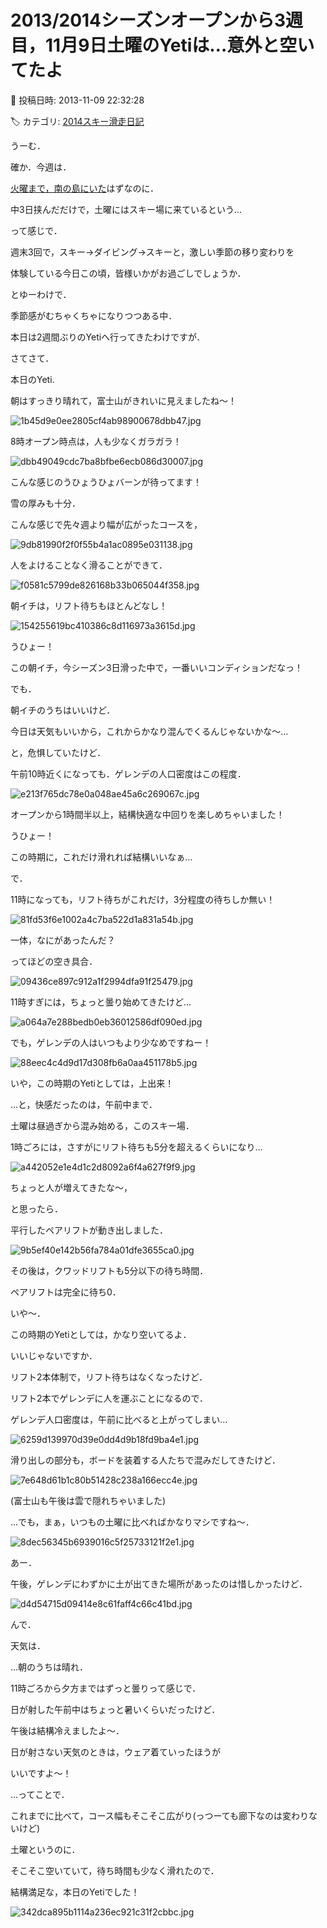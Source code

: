 # 2013/2014シーズンオープンから3週目，11月9日土曜のYetiは…意外と空いてたよ

📅 投稿日時: 2013-11-09 22:32:28

🏷️ カテゴリ: [2014スキー滑走日記](c992167609b6415052179ee69ea1ea7d8.md)

うーむ．


確か．今週は．


[火曜まで，南の島にいた](e4543948249d8bebd229ff0fe4dee55d6.md)はずなのに．


中3日挟んだだけで，土曜にはスキー場に来ているという…





って感じで．


週末3回で，スキー→ダイビング→スキーと，激しい季節の移り変わりを


体験している今日この頃，皆様いかがお過ごしでしょうか．





とゆーわけで．


季節感がむちゃくちゃになりつつある中．


本日は2週間ぶりのYetiへ行ってきたわけですが．





さてさて．


本日のYeti.


朝はすっきり晴れて，富士山がきれいに見えましたね～！




![1b45d9e0ee2805cf4ab98900678dbb47.jpg](images/1b45d9e0ee2805cf4ab98900678dbb47.jpg)




8時オープン時点は，人も少なくガラガラ！




![dbb49049cdc7ba8bfbe6ecb086d30007.jpg](images/dbb49049cdc7ba8bfbe6ecb086d30007.jpg)




こんな感じのうひょうひょバーンが待ってます！





雪の厚みも十分．


こんな感じで先々週より幅が広がったコースを，




![9db81990f2f0f55b4a1ac0895e031138.jpg](images/9db81990f2f0f55b4a1ac0895e031138.jpg)




人をよけることなく滑ることができて．




![f0581c5799de826168b33b065044f358.jpg](images/f0581c5799de826168b33b065044f358.jpg)




朝イチは，リフト待ちもほとんどなし！




![154255619bc410386c8d116973a3615d.jpg](images/154255619bc410386c8d116973a3615d.jpg)




うひょー！


この朝イチ，今シーズン3日滑った中で，一番いいコンディションだなっ！





でも．


朝イチのうちはいいけど．


今日は天気もいいから，これからかなり混んでくるんじゃないかな～…


と，危惧していたけど．


午前10時近くになっても．ゲレンデの人口密度はこの程度．




![e213f765dc78e0a048ae45a6c269067c.jpg](images/e213f765dc78e0a048ae45a6c269067c.jpg)




オープンから1時間半以上，結構快適な中回りを楽しめちゃいました！


うひょー！


この時期に，これだけ滑れれば結構いいなぁ…





で．


11時になっても，リフト待ちがこれだけ，3分程度の待ちしか無い！




![81fd53f6e1002a4c7ba522d1a831a54b.jpg](images/81fd53f6e1002a4c7ba522d1a831a54b.jpg)




一体，なにがあったんだ？


ってほどの空き具合．




![09436ce897c912a1f2994dfa91f25479.jpg](images/09436ce897c912a1f2994dfa91f25479.jpg)







11時すぎには，ちょっと曇り始めてきたけど…




![a064a7e288bedb0eb36012586df090ed.jpg](images/a064a7e288bedb0eb36012586df090ed.jpg)




でも，ゲレンデの人はいつもより少なめですねー！




![88eec4c4d9d17d308fb6a0aa451178b5.jpg](images/88eec4c4d9d17d308fb6a0aa451178b5.jpg)




いや，この時期のYetiとしては，上出来！





…と，快感だったのは，午前中まで．


土曜は昼過ぎから混み始める，このスキー場．


1時ごろには，さすがにリフト待ちも5分を超えるくらいになり…




![a442052e1e4d1c2d8092a6f4a627f9f9.jpg](images/a442052e1e4d1c2d8092a6f4a627f9f9.jpg)




ちょっと人が増えてきたな～，


と思ったら．


平行したペアリフトが動き出しました．




![9b5ef40e142b56fa784a01dfe3655ca0.jpg](images/9b5ef40e142b56fa784a01dfe3655ca0.jpg)




その後は，クワッドリフトも5分以下の待ち時間．


ペアリフトは完全に待ち0．


いや～．


この時期のYetiとしては，かなり空いてるよ．


いいじゃないですか．





リフト2本体制で，リフト待ちはなくなったけど．


リフト2本でゲレンデに人を運ぶことになるので．


ゲレンデ人口密度は，午前に比べると上がってしまい…




![6259d139970d39e0dd4d9b18fd9ba4e1.jpg](images/6259d139970d39e0dd4d9b18fd9ba4e1.jpg)




滑り出しの部分も，ボードを装着する人たちで混みだしてきたけど．




![7e648d61b1c80b51428c238a166ecc4e.jpg](images/7e648d61b1c80b51428c238a166ecc4e.jpg)




(富士山も午後は雲で隠れちゃいました)


…でも，まぁ，いつもの土曜に比べればかなりマシですね～．




![8dec56345b6939016c5f25733121f2e1.jpg](images/8dec56345b6939016c5f25733121f2e1.jpg)




あー．


午後，ゲレンデにわずかに土が出てきた場所があったのは惜しかったけど．




![d4d54715d09414e8c61faff4c66c41bd.jpg](images/d4d54715d09414e8c61faff4c66c41bd.jpg)







んで．


天気は．


…朝のうちは晴れ．


11時ごろから夕方まではずっと曇りって感じで．


日が射した午前中はちょっと暑いくらいだったけど．


午後は結構冷えましたよ～．


日が射さない天気のときは，ウェア着ていったほうが


いいですよ～！





…ってことで．


これまでに比べて，コース幅もそこそこ広がり(っつーても廊下なのは変わりないけど)


土曜というのに．


そこそこ空いていて，待ち時間も少なく滑れたので．


結構満足な，本日のYetiでした！




![342dca895b1114a236ec921c31f2cbbc.jpg](images/342dca895b1114a236ec921c31f2cbbc.jpg)
